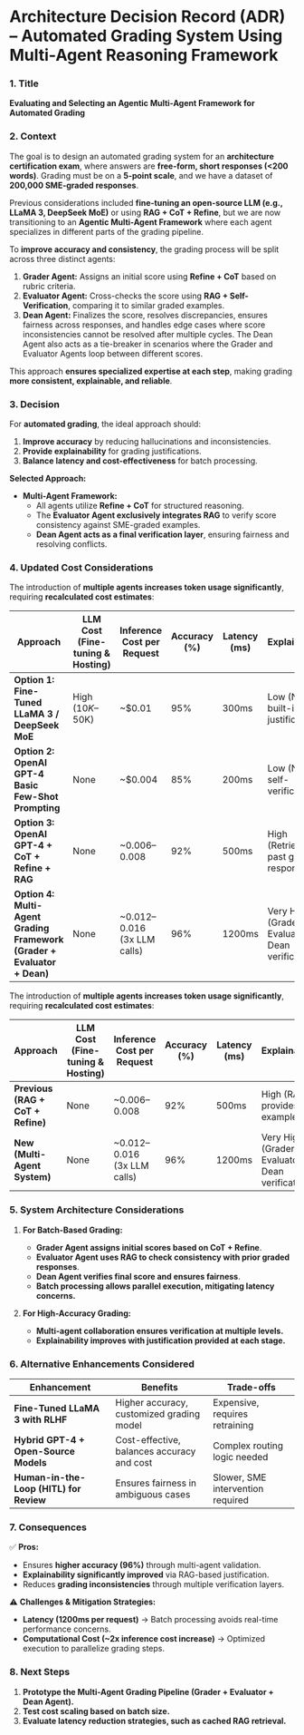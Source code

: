 # Architecture Decision Record (ADR) – Automated Grading System Using Multi-Agent Reasoning Framework

### **1. Title**
**Evaluating and Selecting an Agentic Multi-Agent Framework for Automated Grading**

### **2. Context**

The goal is to design an automated grading system for an **architecture certification exam**, where answers are **free-form, short responses (<200 words)**. Grading must be on a **5-point scale**, and we have a dataset of **200,000 SME-graded responses**. 

Previous considerations included **fine-tuning an open-source LLM (e.g., LLaMA 3, DeepSeek MoE)** or using **RAG + CoT + Refine**, but we are now transitioning to an **Agentic Multi-Agent Framework** where each agent specializes in different parts of the grading pipeline. 

To **improve accuracy and consistency**, the grading process will be split across three distinct agents:

1. **Grader Agent:** Assigns an initial score using **Refine + CoT** based on rubric criteria.
2. **Evaluator Agent:** Cross-checks the score using **RAG + Self-Verification**, comparing it to similar graded examples.
3. **Dean Agent:** Finalizes the score, resolves discrepancies, ensures fairness across responses, and handles edge cases where score inconsistencies cannot be resolved after multiple cycles. The Dean Agent also acts as a tie-breaker in scenarios where the Grader and Evaluator Agents loop between different scores.

This approach **ensures specialized expertise at each step**, making grading **more consistent, explainable, and reliable**.

### **3. Decision**

For **automated grading**, the ideal approach should:
1. **Improve accuracy** by reducing hallucinations and inconsistencies.
2. **Provide explainability** for grading justifications.
3. **Balance latency and cost-effectiveness** for batch processing.

**Selected Approach:**
- **Multi-Agent Framework:**
  - All agents utilize **Refine + CoT** for structured reasoning.
  - The **Evaluator Agent exclusively integrates RAG** to verify score consistency against SME-graded examples.
  - **Dean Agent acts as a final verification layer**, ensuring fairness and resolving conflicts.

### **4. Updated Cost Considerations**

The introduction of **multiple agents increases token usage significantly**, requiring **recalculated cost estimates**:

| **Approach** | **LLM Cost (Fine-tuning & Hosting)** | **Inference Cost per Request** | **Accuracy (%)** | **Latency (ms)** | **Explainability** |
|-------------|--------------------------------|---------------------------|--------------|--------------|----------------|
| **Option 1: Fine-Tuned LLaMA 3 / DeepSeek MoE** | High ($10K–$50K) | ~$0.01 | 95% | 300ms | Low (No built-in justification) |
| **Option 2: OpenAI GPT-4 Basic Few-Shot Prompting** | None | ~$0.004 | 85% | 200ms | Low (No self-verification) |
| **Option 3: OpenAI GPT-4 + CoT + Refine + RAG** | None | ~$0.006–$0.008 | 92% | 500ms | High (Retrieves past graded responses) |
| **Option 4: Multi-Agent Grading Framework (Grader + Evaluator + Dean)** | None | ~$0.012–$0.016 (3x LLM calls) | 96% | 1200ms | Very High (Grader + Evaluator + Dean verification) |

The introduction of **multiple agents increases token usage significantly**, requiring **recalculated cost estimates**:

| **Approach** | **LLM Cost (Fine-tuning & Hosting)** | **Inference Cost per Request** | **Accuracy (%)** | **Latency (ms)** | **Explainability** |
|-------------|--------------------------------|---------------------------|--------------|--------------|----------------|
| **Previous (RAG + CoT + Refine)** | None | ~$0.006–$0.008 | 92% | 500ms | High (RAG provides examples) |
| **New (Multi-Agent System)** | None | ~$0.012–$0.016 (3x LLM calls) | 96% | 1200ms | Very High (Grader + Evaluator + Dean verification) |

### **5. System Architecture Considerations**

1. **For Batch-Based Grading:**
   - **Grader Agent assigns initial scores based on CoT + Refine**.
   - **Evaluator Agent uses RAG to check consistency with prior graded responses**.
   - **Dean Agent verifies final score and ensures fairness**.
   - **Batch processing allows parallel execution, mitigating latency concerns.**

2. **For High-Accuracy Grading:**
   - **Multi-agent collaboration ensures verification at multiple levels.**
   - **Explainability improves with justification provided at each stage.**

### **6. Alternative Enhancements Considered**

| **Enhancement** | **Benefits** | **Trade-offs** |
|-------------|----------|-------------|
| **Fine-Tuned LLaMA 3 with RLHF** | Higher accuracy, customized grading model | Expensive, requires retraining |
| **Hybrid GPT-4 + Open-Source Models** | Cost-effective, balances accuracy and cost | Complex routing logic needed |
| **Human-in-the-Loop (HITL) for Review** | Ensures fairness in ambiguous cases | Slower, SME intervention required |

### **7. Consequences**
✅ **Pros:**
- Ensures **higher accuracy (96%)** through multi-agent validation.
- **Explainability significantly improved** via RAG-based justification.
- Reduces **grading inconsistencies** through multiple verification layers.

⚠️ **Challenges & Mitigation Strategies:**
- **Latency (1200ms per request)** → Batch processing avoids real-time performance concerns.
- **Computational Cost (~2x inference cost increase)** → Optimized execution to parallelize grading steps.

### **8. Next Steps**
1. **Prototype the Multi-Agent Grading Pipeline (Grader + Evaluator + Dean Agent).**
2. **Test cost scaling based on batch size.**
3. **Evaluate latency reduction strategies, such as cached RAG retrieval.**

